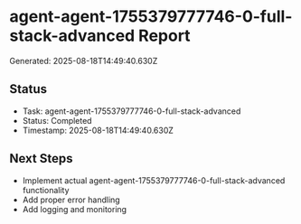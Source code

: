# agent-agent-1755379777746-0-full-stack-advanced Report

Generated: 2025-08-18T14:49:40.630Z

## Status
- Task: agent-agent-1755379777746-0-full-stack-advanced
- Status: Completed
- Timestamp: 2025-08-18T14:49:40.630Z

## Next Steps
- Implement actual agent-agent-1755379777746-0-full-stack-advanced functionality
- Add proper error handling
- Add logging and monitoring
